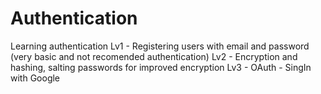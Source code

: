 # Authentication
Learning authentication
Lv1 - Registering users with email and password (very basic and not recomended authentication)
Lv2 - Encryption and hashing, salting passwords for improved encryption
Lv3 - OAuth - SingIn with Google
